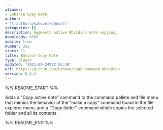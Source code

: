 ```yaml
---
aliases:
- Enhance Copy Note
author:
- '[[authors/kzhovn|kzhovn]]'
categories: []
description: Augments native Obsidian note copying.
downloads: 6507
mobile: true
number: 292
stars: 11
title: Enhance Copy Note
type: plugin
updated: '2021-09-24T22:56:38'
url: https://github.com/kzhovn/copy-command-obsidian
version: 0.2.1
---
```


%% README_START %%

Adds a "Copy active note" command to the command pallete and file menu that mimics the behavior of the "make a copy" command found in the file explorer menu, and a "Copy folder" command which copies the selected folder and all its contents.

%% README_END %%